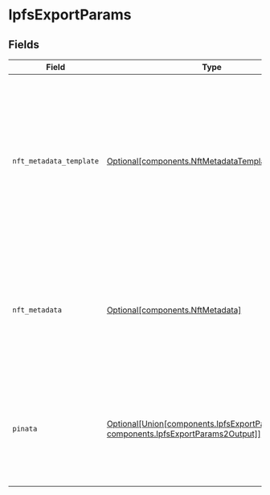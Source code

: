# IpfsExportParams


## Fields

| Field                                                                                                                                                      | Type                                                                                                                                                       | Required                                                                                                                                                   | Description                                                                                                                                                | Example                                                                                                                                                    |
| ---------------------------------------------------------------------------------------------------------------------------------------------------------- | ---------------------------------------------------------------------------------------------------------------------------------------------------------- | ---------------------------------------------------------------------------------------------------------------------------------------------------------- | ---------------------------------------------------------------------------------------------------------------------------------------------------------- | ---------------------------------------------------------------------------------------------------------------------------------------------------------- |
| `nft_metadata_template`                                                                                                                                    | [Optional[components.NftMetadataTemplate]](../../models/components/nftmetadatatemplate.md)                                                                 | :heavy_minus_sign:                                                                                                                                         | Name of the NFT metadata template to export. 'player'<br/>will embed the Livepeer Player on the NFT while 'file'<br/>will reference only the immutable MP4 files.<br/> |                                                                                                                                                            |
| `nft_metadata`                                                                                                                                             | [Optional[components.NftMetadata]](../../models/components/nftmetadata.md)                                                                                 | :heavy_minus_sign:                                                                                                                                         | Additional data to add to the NFT metadata exported to<br/>IPFS. Will be deep merged with the default metadata<br/>exported.<br/>                          |                                                                                                                                                            |
| `pinata`                                                                                                                                                   | [Optional[Union[components.IpfsExportParams1Output, components.IpfsExportParams2Output]]](../../models/components/ipfsexportparamspinata.md)               | :heavy_minus_sign:                                                                                                                                         | Custom credentials for the Piñata service. Must have either<br/>a JWT or an API key and an API secret.<br/>                                                | [object Object]                                                                                                                                            |